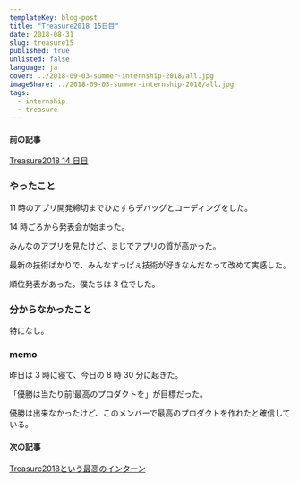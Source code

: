 ```yaml
---
templateKey: blog-post
title: "Treasure2018 15日目"
date: 2018-08-31
slug: treasure15
published: true
unlisted: false
language: ja
cover: ../2018-09-03-summer-internship-2018/all.jpg
imageShare: ../2018-09-03-summer-internship-2018/all.jpg
tags:
  - internship
  - treasure
---
```


#### 前の記事

[Treasure2018 14 日目](https://yoshikawa.dev/treasure14/)

### やったこと

11 時のアプリ開発締切までひたすらデバッグとコーディングをした。

14 時ごろから発表会が始まった。

みんなのアプリを見たけど、まじでアプリの質が高かった。

最新の技術ばかりで、みんなすっげぇ技術が好きなんだなって改めて実感した。

順位発表があった。僕たちは 3 位でした。

### 分からなかったこと

特になし。

### memo

昨日は 3 時に寝て、今日の 8 時 30 分に起きた。

「優勝は当たり前!最高のプロダクトを」が目標だった。

優勝は出来なかったけど、このメンバーで最高のプロダクトを作れたと確信している。

#### 次の記事

[Treasure2018という最高のインターン](https://yoshikawa.dev/summer-internship-2018/)